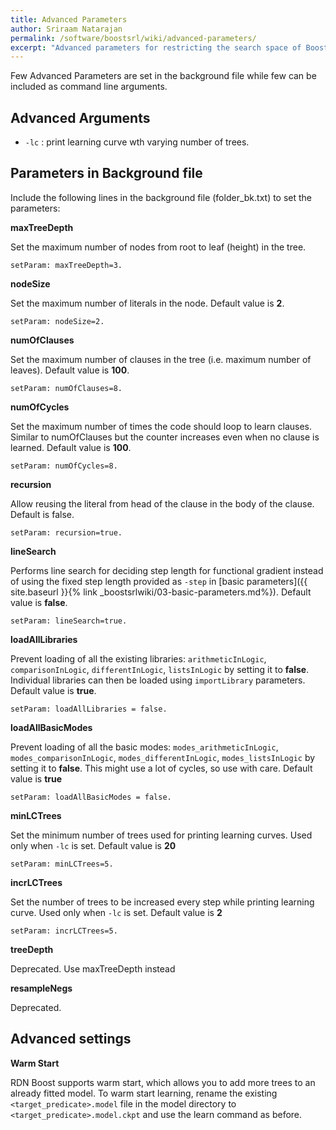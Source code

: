 ```yaml
---
title: Advanced Parameters
author: Sriraam Natarajan
permalink: /software/boostsrl/wiki/advanced-parameters/
excerpt: "Advanced parameters for restricting the search space of BoostSRL."
---
```

Few Advanced Parameters are set in the background file while few can be included as command line arguments.

## Advanced Arguments

* `-lc` : print learning curve wth varying number of trees.

## Parameters in Background file

Include the following lines in the background file (folder_bk.txt) to set the parameters:

**maxTreeDepth**

Set the maximum number of nodes from root to leaf (height) in the tree.

    setParam: maxTreeDepth=3.

**nodeSize**

Set the maximum number of literals in the node. Default value is **2**.

    setParam: nodeSize=2.

**numOfClauses**

Set the maximum number of clauses in the tree (i.e. maximum number of leaves). Default value is **100**.

    setParam: numOfClauses=8.

**numOfCycles**

Set the maximum number of times the code should loop to learn clauses. Similar to numOfClauses but the counter increases even when no clause is learned. Default value is **100**.

    setParam: numOfCycles=8.

**recursion**

Allow reusing the literal from head of the clause in the body of the clause. Default is false.

    setParam: recursion=true.

**lineSearch**

Performs line search for deciding step length for functional gradient instead of using the fixed step length provided as `-step` in [basic parameters]({{ site.baseurl }}{% link _boostsrlwiki/03-basic-parameters.md%}). Default value is **false**.

    setParam: lineSearch=true.


**loadAllLibraries**

Prevent loading of all the existing libraries: `arithmeticInLogic`, `comparisonInLogic`, `differentInLogic`, `listsInLogic` by setting it to **false**. Individual libraries can then be loaded using `importLibrary` parameters. Default value is **true**.

    setParam: loadAllLibraries = false.

**loadAllBasicModes**

Prevent loading of all the basic modes: `modes_arithmeticInLogic`, `modes_comparisonInLogic`, `modes_differentInLogic`, `modes_listsInLogic` by setting it to **false**. This might use a lot of cycles, so use with care. Default value is **true**

    setParam: loadAllBasicModes = false.

**minLCTrees**

Set the minimum number of trees used for printing learning curves. Used only when `-lc` is set. Default value is **20**

    setParam: minLCTrees=5.

**incrLCTrees**    

Set the number of trees to be increased every step while printing learning curve. Used only when `-lc` is set. Default value is **2**

    setParam: incrLCTrees=5.  

**treeDepth**

Deprecated. Use maxTreeDepth instead

**resampleNegs**

Deprecated.

## Advanced settings

**Warm Start**  

RDN Boost supports warm start, which allows you to add more trees to an already fitted model. To warm start learning, rename the existing `<target_predicate>.model` file in the model directory to `<target_predicate>.model.ckpt` and use the learn command as before.
